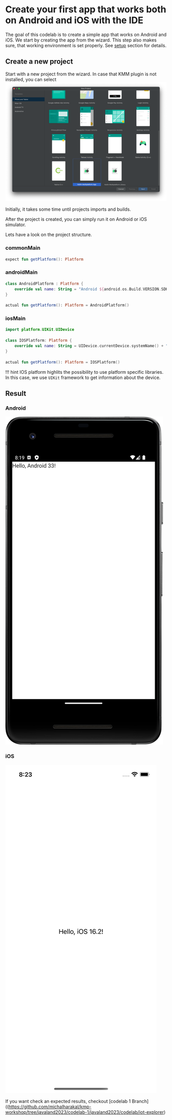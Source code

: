 # Create your first app that works both on Android and iOS with the IDE

The goal of this codelab is to create a simple app that works on Android and iOS. We start by creating the app from the wizard. This step also makes sure, that working environment is set properly. See [setup](setup.md) section for details. 


## Create a new project

Start with a new project from the wizard. In case that KMM plugin is not installed, you can select 
![Kotlin Multuplatform App](kmm_wizard.png)


Initially, it takes some time until projects imports and builds.

After the project is created, you can simply run it on Android or iOS simulator.

Lets have a look on the project structure.

### commonMain

```kotlin
expect fun getPlatform(): Platform
```


### androidMain

```kotlin
class AndroidPlatform : Platform {
    override val name: String = "Android ${android.os.Build.VERSION.SDK_INT}"
}

actual fun getPlatform(): Platform = AndroidPlatform()
```

### iosMain

```kotlin
import platform.UIKit.UIDevice

class IOSPlatform: Platform {
    override val name: String = UIDevice.currentDevice.systemName() + " " + UIDevice.currentDevice.systemVersion
}

actual fun getPlatform(): Platform = IOSPlatform()
```
!!! hint
IOS platform highlits the possibility to use platform specific libraries. In this case, we use `UIKit` framework to get information about the device.


## Result

### Android
![App running on Android](codelab-1-android.png)

### iOS
![App running on iOS](codelab-1-ios.png)

If you want check an expected results, checkout [codelab 1 Branch]((https://github.com/michalharakal/kmp-workshop/tree/javaland2023/codelab-1/javaland2023/codelab/iot-explorer)